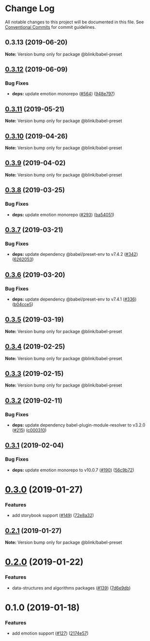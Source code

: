 # Change Log

All notable changes to this project will be documented in this file.
See [Conventional Commits](https://conventionalcommits.org) for commit guidelines.

## 0.3.13 (2019-06-20)

**Note:** Version bump only for package @blink/babel-preset

## [0.3.12](https://github.com/blink/blink/compare/@blink/babel-preset@0.3.11...@blink/babel-preset@0.3.12) (2019-06-09)

### Bug Fixes

-   **deps:** update emotion monorepo ([#564](https://github.com/blink/blink/issues/564)) ([948e797](https://github.com/blink/blink/commit/948e797))

## [0.3.11](https://github.com/blink/blink/compare/@blink/babel-preset@0.3.10...@blink/babel-preset@0.3.11) (2019-05-21)

**Note:** Version bump only for package @blink/babel-preset

## [0.3.10](https://github.com/blink/blink/compare/@blink/babel-preset@0.3.9...@blink/babel-preset@0.3.10) (2019-04-26)

**Note:** Version bump only for package @blink/babel-preset

## [0.3.9](https://github.com/blink/blink/compare/@blink/babel-preset@0.3.8...@blink/babel-preset@0.3.9) (2019-04-02)

**Note:** Version bump only for package @blink/babel-preset

## [0.3.8](https://github.com/blink/blink/compare/@blink/babel-preset@0.3.7...@blink/babel-preset@0.3.8) (2019-03-25)

### Bug Fixes

-   **deps:** update emotion monorepo ([#293](https://github.com/blink/blink/issues/293)) ([ba54051](https://github.com/blink/blink/commit/ba54051))

## [0.3.7](https://github.com/blink/blink/compare/@blink/babel-preset@0.3.6...@blink/babel-preset@0.3.7) (2019-03-21)

### Bug Fixes

-   **deps:** update dependency @babel/preset-env to v7.4.2 ([#342](https://github.com/blink/blink/issues/342)) ([6262053](https://github.com/blink/blink/commit/6262053))

## [0.3.6](https://github.com/blink/blink/compare/@blink/babel-preset@0.3.5...@blink/babel-preset@0.3.6) (2019-03-20)

### Bug Fixes

-   **deps:** update dependency @babel/preset-env to v7.4.1 ([#336](https://github.com/blink/blink/issues/336)) ([b04cce5](https://github.com/blink/blink/commit/b04cce5))

## [0.3.5](https://github.com/blink/blink/compare/@blink/babel-preset@0.3.4...@blink/babel-preset@0.3.5) (2019-03-19)

**Note:** Version bump only for package @blink/babel-preset

## [0.3.4](https://github.com/blink/blink/compare/@blink/babel-preset@0.3.3...@blink/babel-preset@0.3.4) (2019-02-25)

**Note:** Version bump only for package @blink/babel-preset

## [0.3.3](https://github.com/blink/blink/compare/@blink/babel-preset@0.3.2...@blink/babel-preset@0.3.3) (2019-02-15)

**Note:** Version bump only for package @blink/babel-preset

## [0.3.2](https://github.com/blink/blink/compare/@blink/babel-preset@0.3.1...@blink/babel-preset@0.3.2) (2019-02-11)

### Bug Fixes

-   **deps:** update dependency babel-plugin-module-resolver to v3.2.0 ([#215](https://github.com/blink/blink/issues/215)) ([c000310](https://github.com/blink/blink/commit/c000310))

## [0.3.1](https://github.com/blink/blink/compare/@blink/babel-preset@0.3.0...@blink/babel-preset@0.3.1) (2019-02-04)

### Bug Fixes

-   **deps:** update emotion monorepo to v10.0.7 ([#190](https://github.com/blink/blink/issues/190)) ([56c9b72](https://github.com/blink/blink/commit/56c9b72))

# [0.3.0](https://github.com/blink/blink/compare/@blink/babel-preset@0.2.1...@blink/babel-preset@0.3.0) (2019-01-27)

### Features

-   add storybook support ([#149](https://github.com/blink/blink/issues/149)) ([72e8a32](https://github.com/blink/blink/commit/72e8a32))

## [0.2.1](https://github.com/blink/blink/compare/@blink/babel-preset@0.2.0...@blink/babel-preset@0.2.1) (2019-01-27)

**Note:** Version bump only for package @blink/babel-preset

# [0.2.0](https://github.com/blink/blink/compare/@blink/babel-preset@0.1.0...@blink/babel-preset@0.2.0) (2019-01-22)

### Features

-   data-structures and algorithms packages ([#139](https://github.com/blink/blink/issues/139)) ([7d6e9db](https://github.com/blink/blink/commit/7d6e9db))

# 0.1.0 (2019-01-18)

### Features

-   add emotion support ([#127](https://github.com/blink/blink/issues/127)) ([2174e57](https://github.com/blink/blink/commit/2174e57))
